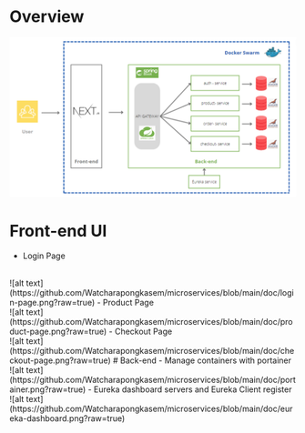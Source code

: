 # Overview
![alt text](https://github.com/Watcharapongkasem/microservices/blob/main/doc/overview-microservice.png?raw=true)
# Front-end UI
 - Login Page
<br />
![alt text](https://github.com/Watcharapongkasem/microservices/blob/main/doc/login-page.png?raw=true)
 - Product Page
<br />
![alt text](https://github.com/Watcharapongkasem/microservices/blob/main/doc/product-page.png?raw=true)
 - Checkout Page
<br />
![alt text](https://github.com/Watcharapongkasem/microservices/blob/main/doc/checkout-page.png?raw=true) 
# Back-end 
 - Manage containers with portainer
<br />
![alt text](https://github.com/Watcharapongkasem/microservices/blob/main/doc/portainer.png?raw=true)
 - Eureka dashboard servers and Eureka Client register
<br />
![alt text](https://github.com/Watcharapongkasem/microservices/blob/main/doc/eureka-dashboard.png?raw=true)